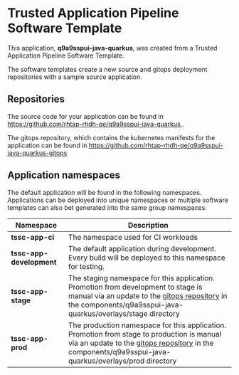# Trusted Application Pipeline Software Template

This application, **q9a9sspui-java-quarkus**, was created from a Trusted Application Pipeline Software Template.

The software templates create a new source and gitops deployment repositories with a sample source application. 

## Repositories

The source code for your application can be found in [https://github.com/rhtap-rhdh-qe/q9a9sspui-java-quarkus ](https://github.com/rhtap-rhdh-qe/q9a9sspui-java-quarkus ).
 
The gitops repository, which contains the kubernetes manifests for the application can be found in 
[https://github.com/rhtap-rhdh-qe/q9a9sspui-java-quarkus-gitops ](https://github.com/rhtap-rhdh-qe/q9a9sspui-java-quarkus-gitops ) 

## Application namespaces 

The default application will be found in the following namespaces. Applications can be deployed into unique namespaces or multiple software templates can also bet generated into the same group namespaces.  

|  Namespace   |  Description   |  
| -------- | -------- |
| **tssc-app-ci** | The namespace used for CI workloads |
| **tssc-app-development** | The default application during development. Every build will be deployed to this namespace for testing. |
| **tssc-app-stage** | The staging namespace for this application. Promotion from development to stage is manual via an update to the [gitops repository](https://github.com/rhtap-rhdh-qe/q9a9sspui-java-quarkus-gitops ) in the components/q9a9sspui-java-quarkus/overlays/stage directory |
| **tssc-app-prod** | The production namespace for this application. Promotion from stage to production is manual via an update to the [gitops repository](https://github.com/rhtap-rhdh-qe/q9a9sspui-java-quarkus-gitops ) in the components/q9a9sspui-java-quarkus/overlays/prod directory |